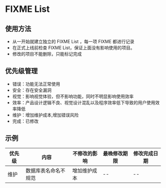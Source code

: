 # FIXME List

## 使用方法
 * 从一开始就建立独立的 FIXME List ，每一项 FIXME 都进行记录
 * 在正式上线前检查 FIXME List，保证上面没有影响使用的项目。
 * 修改的项目不能删除，只能标记完成


## 优先级管理
* 错误：功能无法正常使用
* 安全：存在安全漏洞
* 视觉：影响视觉体验，但不影响功能，同时不明显影响使用效率
* 效率：产品设计逻辑不良、视觉设计混乱以及程序效率低下导致的用户使用效率降低
* 维护：增加维护成本,增加错误风险
* 完成：已修改

## 示例
优先级 | 内容 | 不修改的影响 | 最晚修改期限 | 修改完成日期
--|--|--|--|--
维护 | 数据库表名命名不规范 | 增加维护成本 | -- | --
